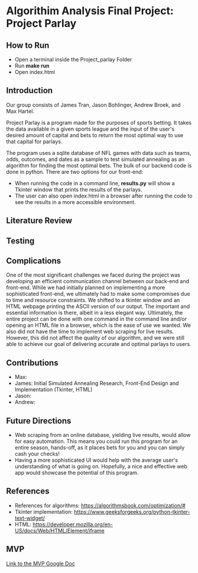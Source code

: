 # Algorithim Analysis Final Project: Project Parlay

## How to Run
* Open a terminal inside the Project_parlay Folder
* Run **make run**
* Open index.html

## Introduction
Our group consists of James Tran, Jason Bohlinger, Andrew Broek, and Max Hartel. 

Project Parlay is a program made for the purposes of sports betting. It takes the data available in a given sports league and the input of the user's desired amount of capital and bets to return the most optimal way to use that capital for parlays.

The program uses a sqlite database of NFL games with data such as teams, odds, outcomes, and dates as a sample to test simulated annealing as an algorithm for finding the most optimal bets. The bulk of our backend code is done in python. There are two options for our front-end:
* When running the code in a command line, **results.py** will show a Tkinter window that prints the results of the parlays.
* The user can also open index.html in a browser after running the code to see the results in a more accessible environment. 

## Literature Review


## Testing

## Complications
One of the most significant challenges we faced during the project was developing an efficient communication channel between our back-end and front-end. While we had initially planned on implementing a more sophisticated front-end, we ultimately had to make some compromises due to time and resource constraints. We shifted to a tkinter window and an HTML webpage printing the ASCII version of our output. The important and essential information is there, albeit in a less elegant way. Ultimately, the entire project can be done with one command in the command line and/or opening an HTML file in a browser, which is the ease of use we wanted. We also did not have the time to implement web scraping for live results. However, this did not affect the quality of our algorithm, and we were still able to achieve our goal of delivering accurate and optimal parlays to users.

## Contributions
* Max:
* James: Initial Simulated Annealing Research, Front-End Design and Implementation (Tkinter, HTML)
* Jason:
* Andrew:

## Future Directions
* Web scraping from an online database, yielding live results, would allow for easy automation. This means you could run this program for an entire season, hands-off, as it places bets for you and you can simply cash your checks!
* Having a more sophisticated UI would help with the average user's understanding of what is going on. Hopefully, a nice and effective web app would showcase the potential of this program.

## References
* References for algorithms:  https://algorithmsbook.com/optimization/#
* Tkinter implementation: https://www.geeksforgeeks.org/python-tkinter-text-widget/
* HTML: https://developer.mozilla.org/en-US/docs/Web/HTML/Element/iframe


## MVP
[Link to the MVP Google Doc](https://docs.google.com/document/d/13wJoVv6TtfDdh3ldmpE6DFQjKy5D8gcNz_RNbGRM4Nw/edit?usp=sharing)
